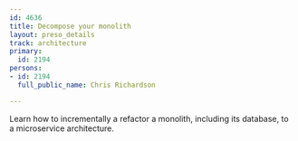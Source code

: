 ```yaml
---
id: 4636
title: Decompose your monolith
layout: preso_details
track: architecture
primary:
  id: 2194
persons:
- id: 2194
  full_public_name: Chris Richardson

---
```

Learn how to incrementally a refactor a monolith, including its database, to a microservice architecture.
